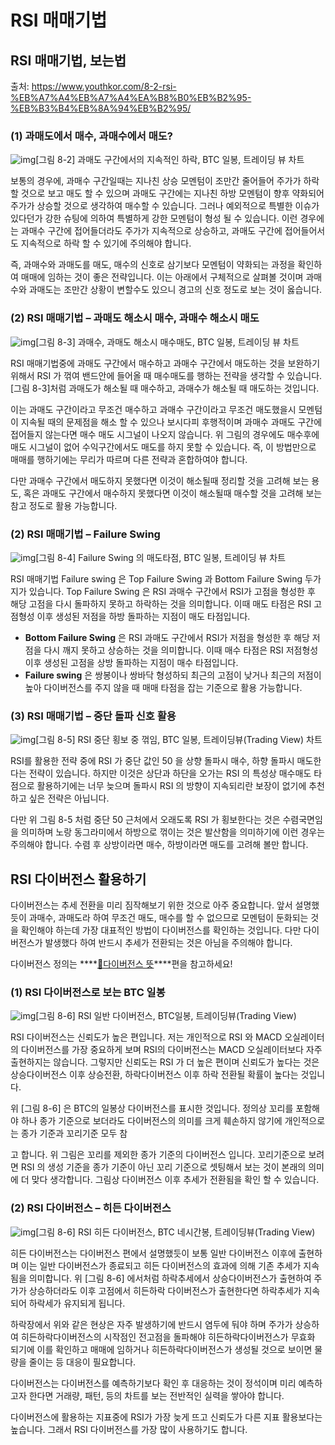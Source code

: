 # RSI 매매기법



## RSI 매매기법, 보는법

출처: https://www.youthkor.com/8-2-rsi-%EB%A7%A4%EB%A7%A4%EA%B8%B0%EB%B2%95-%EB%B3%B4%EB%8A%94%EB%B2%95/



### (1) 과매도에서 매수, 과매수에서 매도?

![img](https://www.youthkor.com/wp-content/uploads/sites/2/2021/03/1-4.jpg.webp)[그림 8-2] 과매도 구간에서의 지속적인 하락, BTC 일봉, 트레이딩 뷰 차트

보통의 경우에, 과매수 구간일때는 지나친 상승 모멘텀이 조만간 줄어들어 주가가 하락할 것으로 보고 매도 할 수 있으며 과매도 구간에는 지나친 하방 모멘텀이 향후 약화되어 주가가 상승할 것으로 생각하여 매수할 수 있습니다. 그러나 예외적으로 특별한 이슈가 있다던가 강한 슈팅에 의하여 특별하게 강한 모멘텀이 형성 될 수 있습니다. 이런 경우에는 과매수 구간에 접어들더라도 주가가 지속적으로 상승하고, 과매도 구간에 접어들어서도 지속적으로 하락 할 수 있기에 주의해야 합니다.

즉, 과매수와 과매도를 매도, 매수의 신호로 삼기보다 모멘텀이 약화되는 과정을 확인하여 매매에 임하는 것이 좋은 전략입니다. 이는 아래에서 구체적으로 살펴볼 것이며 과매수와 과매도는 조만간 상황이 변할수도 있으니 경고의 신호 정도로 보는 것이 옳습니다.



### (2) RSI 매매기법 – 과매도 해소시 매수, 과매수 해소시 매도

![img](https://www.youthkor.com/wp-content/uploads/sites/2/2021/03/2-5.jpg.webp)[그림 8-3] 과매수, 과매도 해소시 매수매도, BTC 일봉, 트레이딩 뷰 차트

RSI 매매기법중에 과매도 구간에서 매수하고 과매수 구간에서 매도하는 것을 보완하기 위해서 RSI 가 꺾여 밴드안에 들어올 때 매수매도를 행하는 전략을 생각할 수 있습니다. [그림 8-3]처럼 과매도가 해소될 때 매수하고, 과매수가 해소될 때 매도하는 것입니다.

이는 과매도 구간이라고 무조건 매수하고 과매수 구간이라고 무조건 매도했을시 모멘텀이 지속될 때의 문제점을 해소 할 수 있으나 보시다피 후행적이며 과매수 과매도 구간에 접어들지 않는다면 매수 매도 시그널이 나오지 않습니다. 위 그림의 경우에도 매수후에 매도 시그널이 없어 수익구간에서도 매도를 하지 못할 수 있습니다. 즉, 이 방법만으로 매매를 행하기에는 무리가 따르며 다른 전략과 혼합하여야 합니다.

다만 과매수 구간에서 매도하지 못했다면 이것이 해소될때 정리할 것을 고려해 보는 용도, 혹은 과매도 구간에서 매수하지 못했다면 이것이 해소될때 매수할 것을 고려해 보는 참고 정도로 활용 가능합니다.

### (2) RSI 매매기법 – Failure Swing

![img](https://www.youthkor.com/wp-content/uploads/sites/2/2021/03/3-4.jpg.webp)[그림 8-4] Failure Swing 의 매도타점, BTC 일봉, 트레이딩 뷰 차트

RSI 매매기법 Failure swing 은 Top Failure Swing 과 Bottom Failure Swing 두가지가 있습니다.
Top Failure Swing 은 RSI 과매수 구간에서 RSI가 고점을 형성한 후 해당 고점을 다시 돌파하지 못하고 하락하는 것을 의미합니다. 이때 매도 타점은 RSI 고점형성 이후 생성된 저점을 하방 돌파하는 지점이 매도 타점입니다.

- **Bottom Failure Swing** 은 RSI 과매도 구간에서 RSI가 저점을 형성한 후 해당 저점을 다시 깨지 못하고 상승하는 것을 의미합니다. 이때 매수 타점은 RSI 저점형성 이후 생성된 고점을 상방 돌파하는 지점이 매수 타점입니다.
- **Failure swing** 은 쌍봉이나 쌍바닥 형성하되 최근의 고점이 낮거나 최근의 저점이 높아 다이버전스를 주지 않을 때 매매 타점을 잡는 기준으로 활용 가능합니다.

### (3) RSI 매매기법 – 중단 돌파 신호 활용

![img](https://www.youthkor.com/wp-content/uploads/sites/2/2021/03/4-4.jpg.webp)[그림 8-5] RSI 중단 횡보 중 꺾임, BTC 일봉, 트레이딩뷰(Trading View) 차트

RSI를 활용한 전략 중에 RSI 가 중단 값인 50 을 상향 돌파시 매수, 하향 돌파시 매도한다는 전략이 있습니다. 하지만 이것은 상단과 하단을 오가는 RSI 의 특성상 매수매도 타점으로 활용하기에는 너무 늦으며 돌파시 RSI 의 방향이 지속되리란 보장이 없기에 추천하고 싶은 전략은 아닙니다.

다만 위 그림 8-5 처럼 중단 50 근처에서 오래도록 RSI 가 횡보한다는 것은 수렴국면임을 의미하며 노랑 동그라미에서 하방으로 꺾이는 것은 발산함을 의미하기에 이런 경우는 주의해야 합니다. 수렴 후 상방이라면 매수, 하방이라면 매도를 고려해 볼만 합니다.



## RSI 다이버전스 활용하기

다이버전스는 추세 전환을 미리 짐작해보기 위한 것으로 아주 중요합니다. 앞서 설명했듯이 과매수, 과매도라 하여 무조건 매도, 매수를 할 수 없으므로 모멘텀이 둔화되는 것을 확인해야 하는데 가장 대표적인 방법이 다이버전스를 확인하는 것입니다. 다만 다이버전스가 발생했다 하여 반드시 추세가 전환되는 것은 아님을 주의해야 합니다.

다이버전스 정의는 ***\*[🔗다이버전스 뜻](https://www.youthkor.com/6-1-볼린저-밴드-정의-성질/)\****편을 참고하세요!

### (1) RSI 다이버전스로 보는 BTC 일봉

![img](https://www.youthkor.com/wp-content/uploads/sites/2/2021/03/5-3.jpg)[그림 8-6] RSI 일반 다이버전스, BTC일봉, 트레이딩뷰(Trading View)

RSI 다이버전스는 신뢰도가 높은 편입니다. 저는 개인적으로 RSI 와 MACD 오실레이터의 다이버전스를 가장 중요하게 보며 RSI의 다이버전스는 MACD 오실레이터보다 자주 출현하지는 않습니다. 그렇지만 신뢰도는 RSI 가 더 높은 편이며 신뢰도가 높다는 것은 상승다이버전스 이후 상승전환, 하락다이버전스 이후 하락 전환될 확률이 높다는 것입니다.

위 [그림 8-6] 은 BTC의 일봉상 다이버전스를 표시한 것입니다. 정의상 꼬리를 포함해야 하나 종가 기준으로 보더라도 다이버전스의 의미를 크게 훼손하지 않기에 개인적으로는 종가 기준과 꼬리기준 모두 참

고 합니다. 위 그림은 꼬리를 제외한 종가 기준의 다이버전스 입니다. 꼬리기준으로 보려면 RSI 의 생성 기준을 종가 기준이 아닌 꼬리 기준으로 셋팅해서 보는 것이 본래의 의미에 더 맞다 생각합니다. 그림상 다이버전스 이후 추세가 전환됨을 확인 할 수 있습니다.



### (2) RSI 다이버전스 – 히든 다이버전스

![img](https://www.youthkor.com/wp-content/uploads/sites/2/2021/03/6-3.jpg)[그림 8-6] RSI 히든 다이버전스, BTC 네시간봉, 트레이딩뷰(Trading View)

히든 다이버전스는 다이버전스 편에서 설명했듯이 보통 일반 다이버전스 이후에 출현하며 이는 일반 다이버전스가 종료되고 히든 다이버전스의 효과에 의해 기존 추세가 지속됨을 의미합니다. 위 [그림 8-6] 에서처럼 하락추세에서 상승다이버전스가 출현하여 주가가 상승하더라도 이후 고점에서 히든하락 다이버전스가 출현한다면 하락추세가 지속되어 하락세가 유지되게 됩니다.

하락장에서 위와 같은 현상은 자주 발생하기에 반드시 염두에 둬야 하며 주가가 상승하여 히든하락다이버전스의 시작점인 전고점을 돌파해야 히든하락다이버전스가 무효화 되기에 이를 확인하고 매매에 임하거나 히든하락다이버전스가 생성될 것으로 보이면 물량을 줄이는 등 대응이 필요합니다.

다이버전스는 다이버전스를 예측하기보다 확인 후 대응하는 것이 정석이며 미리 예측하고자 한다면 거래량, 패턴, 등의 차트를 보는 전반적인 실력을 쌓아야 합니다.

다이버전스에 활용하는 지표중에 RSI가 가장 늦게 뜨고 신뢰도가 다른 지표 활용보다는 높습니다. 그래서 RSI 다이버전스를 가장 많이 사용하기도 합니다.



